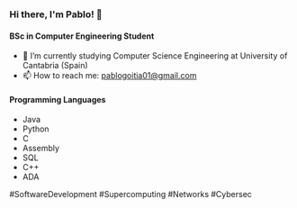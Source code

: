 ### Hi there, I'm Pablo! 👋
#### BSc in Computer Engineering Student

- 📖 I’m currently studying Computer Science Engineering at University of Cantabria (Spain)
- 📫 How to reach me: pablogoitia01@gmail.com

#### Programming Languages
- Java
- Python
- C
- Assembly
- SQL
- C++
- ADA

#SoftwareDevelopment #Supercomputing #Networks #Cybersec


<!--
**pablogoitia/pablogoitia** is a ✨ _special_ ✨ repository because its `README.md` (this file) appears on your GitHub profile.

Here are some ideas to get you started:

- 🔭 I’m currently working on ...
- 🌱 I’m currently learning ...
- 👯 I’m looking to collaborate on ...
- 🤔 I’m looking for help with ...
- 💬 Ask me about ...
- 📫 How to reach me: ...
- 😄 Pronouns: ...
- ⚡ Fun fact: ...
-->
